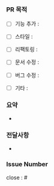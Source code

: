 ### PR 목적
- [ ] 기능 추가 : 
- [ ] 스타일 : 
- [ ] 리팩토링 :
- [ ] 문서 수정 :
- [ ] 버그 수정 :
- [ ] 기타 : 


### 요약
-


### 전달사항
-


### Issue Number
close : #